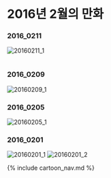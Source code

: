 # 2016년 2월의 만화

### 2016_0211
![20160211_1](/2016_02/20160211_1.jpg)
```
```
### 2016_0209
![20160209_1](/2016_02/20160209_1.jpg)

### 2016_0205
![20160205_1](/2016_02/20160205_1.jpg)

### 2016_0201
![20160201_1](/2016_02/20160201_1.jpg)
![20160201_2](/2016_02/20160201_2.jpg)

{% include cartoon_nav.md %}

